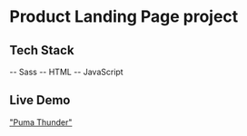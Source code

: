 # Product Landing Page project

## Tech Stack

-- Sass
-- HTML
-- JavaScript

## Live Demo

["Puma Thunder"](https://hugostanley.github.io/landing-page/)
